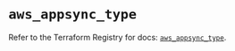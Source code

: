 # `aws_appsync_type`

Refer to the Terraform Registry for docs: [`aws_appsync_type`](https://registry.terraform.io/providers/hashicorp/aws/6.19.0/docs/resources/appsync_type).
